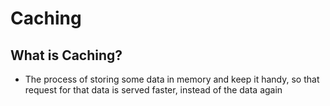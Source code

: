# Caching

## What is Caching?

* The process of storing some data in memory and keep it handy, so that request for that data is served faster, instead of the data again